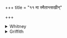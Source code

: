 +++
title = "११ मा स्मैतान्त्सखीन्"

+++

<details><summary>Whitney</summary>

### Translation
11. Do not thou make them thy companions—the *balā́sa*, the cough, the  
*udyugá* (?); come not back hitherward from there: for that, O fever, I  
appeal to thee.

### Notes
Zimmer (who translates vss. 10-12, at pp. 381-5) understands *udyugá* in  
**b** as 'sich anschliessend'; Ludwig as 'angestrengt,' qualifying  
*kāsám* as adjective; perhaps it means 'hiccough'; *balāsa* may be  
'expectoration.' In **c** the *pada*-text has **ā́**: *āíḥ* (Bp. *ā́:  
éḥ*), accent on the verb-form being false. ⌊SPP's mss. have *ā́* with  
*āíḥ, āiḥ, éḥ*, and *eḥ*.⌋
</details>

<details><summary>Griffith</summary>

Take none of these to be thy friends, Cough, or Consumption or Decline: Never come thence again to us! O Fever, thus I counsel thee.
</details>
